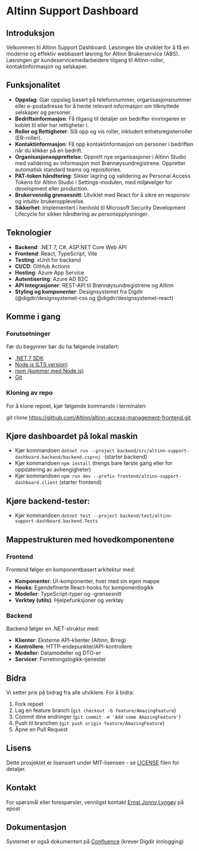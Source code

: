 # Altinn Support Dashboard

## Introduksjon

Velkommen til Altinn Support Dashboard. Løsningen ble utviklet for å få en moderne og effektiv webbasert løsning for Altinn Brukerservice (ABS). Løsningen gir kundeservicemedarbeidere tilgang til Altinn-roller, kontaktinformasjon og selskaper.

## Funksjonalitet

- **Oppslag**: Gjør oppslag basert på telefonnummer, organisasjonsnummer eller e-postadresse for å hente relevant informasjon om tilknyttede selskaper og personer.
- **Bedriftsinformasjon**: Få tilgang til detaljer om bedrifter innringeren er koblet til eller har rettigheter i.
- **Roller og Rettigheter**: Slå opp og vis roller, inkludert enhetsregisterroller (ER-roller).
- **Kontaktinformasjon**: Få opp kontaktinformasjon om personer i bedriften når du klikker på en bedrift.
- **Organisasjonsopprettelse**: Opprett nye organisasjoner i Altinn Studio med validering av informasjon mot Brønnøysundregistrene. Oppretter automatisk standard teams og repositories.
- **PAT-token håndtering**: Sikker lagring og validering av Personal Access Tokens for Altinn Studio i Settings-modulen, med miljøvelger for development eller production.
- **Brukervennlig grensesnitt**: Utviklet med React for å sikre en responsiv og intuitiv brukeropplevelse.
- **Sikkerhet**: Implementert i henhold til Microsoft Security Development Lifecycle for sikker håndtering av personopplysninger.


## Teknologier

- **Backend**: .NET 7, C#, ASP.NET Core Web API
- **Frontend**: React, TypeScript, Vite
- **Testing**: xUnit for backend
- **CI/CD**: GitHub Actions
- **Hosting**: Azure App Service
- **Autentisering**: Azure AD B2C
- **API Integrasjoner**: REST-API til Brønnøysundregistrene og Altinn 
- **Styling og komponenter**: Designsystemet fra Digdir (@digdir/designsystemet-css og @digdir/designsystemet-react)

## Komme i gang

### Forutsetninger
Før du begynner bør du ha følgende installert:
- [.NET 7 SDK](https://dotnet.microsoft.com/download/dotnet/7.0)
- [Node.js (LTS versjon)](https://nodejs.org/)
- [npm (kommer med Node.js)](https://www.npmjs.com/)
- [Git](https://git-scm.com/)


### Kloning av repo
For å klone repoet, kjør følgende kommando i terminalen:

git clone https://github.com/Altinn/altinn-access-management-frontend.git


## Kjøre dashboardet på lokal maskin

- Kjør kommandoen `dotnet run --project backend/src/altinn-support-dashboard.backend/backend.csproj ` (starter backend)
- Kjør kommandoen `npm install` (trengs bare første gang eller for oppdatering av avhengigheter)
- Kjør kommandoen `npm run dev --prefix frontend/altinn-support-dashboard.client` (starter frontend)

## Kjøre backend-tester:
- Kjør kommandoen `dotnet test --project backend/test/altinn-support-dashboard.backend.Tests`

## Mappestrukturen med hovedkomponentene

### Frontend
Frontend følger en komponentbasert arkitektur med:
- **Komponenter**: UI-komponenter, hver med sin egen mappe
- **Hooks**: Egendefinerte React-hooks for komponentlogikk
- **Modeller**: TypeScript-typer og -grensesnitt
- **Verktøy (utils)**: Hjelpefunksjoner og verktøy

### Backend
Backend følger en .NET-struktur med:
- **Klienter**: Eksterne API-klienter (Altinn, Brreg)
- **Kontrollere**: HTTP-endepunkter/API-kontrollere
- **Modeller**: Datamodeller og DTO-er
- **Servicer**: Forretningslogikk-tjenester
## Bidra

Vi setter pris på bidrag fra alle utviklere. For å bidra:

1. Fork repoet
2. Lag en feature branch (`git checkout -b feature/AmazingFeature`)
3. Commit dine endringer (`git commit -m 'Add some AmazingFeature'`)
4. Push til branchen (`git push origin feature/AmazingFeature`)
5. Åpne en Pull Request

## Lisens

Dette prosjektet er lisensiert under MIT-lisensen - se [LICENSE](LICENSE) filen for detaljer.

## Kontakt

For spørsmål eller forespørsler, vennligst kontakt [Ernst Jonny Lyngøy](mailto:ernst.jonny.lyngoy@digdir.no) på epost

## Dokumentasjon

Systemet er også dokumentert på [Confluence](https://digdir.atlassian.net/wiki/spaces/BK/pages/3403087933/Altinn+Dashboard+Utvikling) (krever Digdir innlogging)